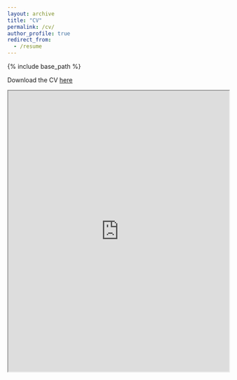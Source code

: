 ```yaml
---
layout: archive
title: "CV"
permalink: /cv/
author_profile: true
redirect_from:
  - /resume
---
```


{% include base_path %}

<p class="notice--success">Download the CV <a href="http://zhiaozhou.github.io/files/zhiaozhou_cv.pdf" class="btn btn--success">here</a></p>

<iframe src="https://drive.google.com/file/d/1d1WncfjrLdP1hD4cAu58iMp91SYRod4Q/preview" type="application/pdf" width="100%" height="640dip"></iframe>

<!-- <embed src="http://lantaoyu.com/files/lantaoyu_cv.pdf" width="650" height="1800" type='application/pdf'> -->